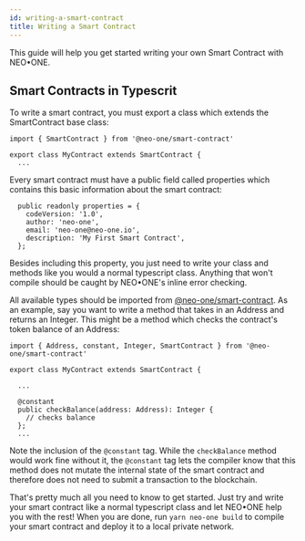```yaml
---
id: writing-a-smart-contract
title: Writing a Smart Contract
---
```

This guide will help you get started writing your own Smart Contract with NEO•ONE.

## Smart Contracts in Typescrit

To write a smart contract, you must export a class which extends the SmartContract base class:
```
import { SmartContract } from '@neo-one/smart-contract'

export class MyContract extends SmartContract {
  ...
```
Every smart contract must have a public field called properties which contains this basic information about the
smart contract:
```
  public readonly properties = {
    codeVersion: '1.0',
    author: 'neo-one',
    email: 'neo-one@neo-one.io',
    description: 'My First Smart Contract',
  };
```

Besides including this property, you just need to write your class and methods like you would a normal typescript class.  Anything that won't compile
should be caught by NEO•ONE's inline error checking.

All available types should be imported from [@neo-one/smart-contract](https://github.com/neo-one-suite/neo-one/blob/master/packages/neo-one-smart-contract/src/index.d.ts).  As an example, say you want to write a method that takes in an Address
and returns an Integer.  This might be a method which checks the contract's token balance of an Address:
```
import { Address, constant, Integer, SmartContract } from '@neo-one/smart-contract'

export class MyContract extends SmartContract {

  ...

  @constant
  public checkBalance(address: Address): Integer {
    // checks balance
  };
  ...
```

Note the inclusion of the `@constant` tag.  While the `checkBalance` method would work fine without it, the `@constant` tag lets the compiler know that this method does not mutate the internal state of the smart contract and therefore does not need to submit a transaction to the blockchain.

That's pretty much all you need to know to get started.  Just try and write your smart contract like a normal typescript class and let NEO•ONE help you with the rest!  When you are done, run `yarn neo-one build` to compile your smart contract and deploy it to a local private network.

